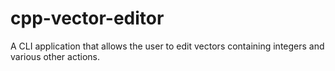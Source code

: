 # cpp-vector-editor
A CLI application that allows the user to edit vectors containing integers and various other actions.
